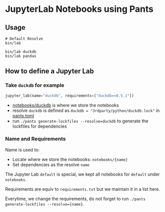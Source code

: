 # JupyterLab Notebooks using Pants
## Usage
``` shell
# Default Resolve
bin/lab

bin/lab duckdb
bin/lab pandas
```
## How to define a Jupyter Lab
### Take `duckdb` for example
``` python
jupyter_lab(name="duckdb", requirements=["duckdb==0.5.1"])
```

+ [notebooks/duckdb](notebooks/duckdb) is where we store the notebooks
+ resolve `duckdb` is defined as `duckdb = "3rdparty/python/duckdb.lock"` in [pants.toml](pants.toml)
+ run `./pants generate-lockfiles --resolve=duckdb` to generate the lockfiles for dependencies

### Name and Requirements
Name is used to:
+ Locate where we store the notebooks: `notebooks/{name}`
+ Set dependencies as the resolve `name`

The Jupyter Lab `default` is special, we kept all notebooks for `default` under `notebooks`.

Requirements are equiv to `requirements.txt` but we maintain it in a list here.

Everytime, we change the requirements, do not forget to run `./pants generate-lockfiles --resolve={name}`.
